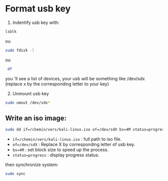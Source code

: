 # Format usb key 

1. Indentify usb key with:

```sh 
lsblk
```
ou 

```sh 
sudo fdisk -l
```
ou

```sh 
 df
```
you 'll see a list of devices, your usb will be something like /dev/sdx (replace x by the corresponding letter to your key)

2. Unmount usb key 

```sh 
sudo umout /dev/sdx*

```
## Write an iso image:

```sh
sudo dd if=/chemin/vers/kali-linux.iso of=/dev/sdX bs=4M status=progress
```

- `if=/chemin/vers/kali-linux.iso` : full path to iso file.
- `of=/dev/sdX` : Replace X by corresponding letter of usb key.
- `bs=4M` : set block size to speed up the process.
- `status=progress` : display progress status.

then synchronize system:
```sh
sudo sync
```